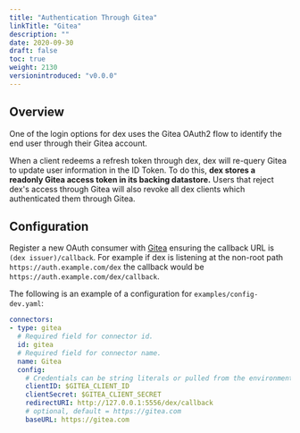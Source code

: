 ```yaml
---
title: "Authentication Through Gitea"
linkTitle: "Gitea"
description: ""
date: 2020-09-30
draft: false
toc: true
weight: 2130
versionintroduced: "v0.0.0"
---
```


## Overview

One of the login options for dex uses the Gitea OAuth2 flow to identify the end user through their Gitea account.

When a client redeems a refresh token through dex, dex will re-query Gitea to update user information in the ID Token. To do this, __dex stores a readonly Gitea access token in its backing datastore.__ Users that reject dex's access through Gitea will also revoke all dex clients which authenticated them through Gitea.

## Configuration

Register a new OAuth consumer with [Gitea](https://docs.gitea.io/en-us/oauth2-provider/) ensuring the callback URL is `(dex issuer)/callback`. For example if dex is listening at the non-root path `https://auth.example.com/dex` the callback would be `https://auth.example.com/dex/callback`.

The following is an example of a configuration for `examples/config-dev.yaml`:

```yaml
connectors:
- type: gitea
  # Required field for connector id.
  id: gitea
  # Required field for connector name.
  name: Gitea
  config:
    # Credentials can be string literals or pulled from the environment.
    clientID: $GITEA_CLIENT_ID
    clientSecret: $GITEA_CLIENT_SECRET
    redirectURI: http://127.0.0.1:5556/dex/callback
    # optional, default = https://gitea.com
    baseURL: https://gitea.com
```
